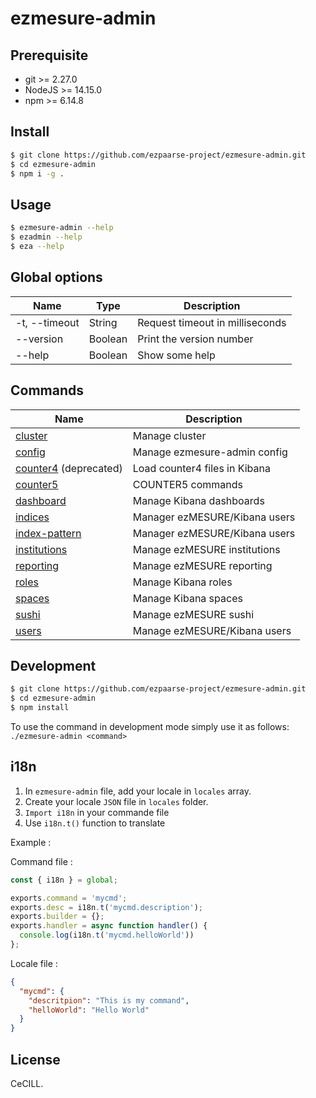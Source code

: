 # ezmesure-admin

## Prerequisite

- git >= 2.27.0
- NodeJS >= 14.15.0
- npm >= 6.14.8

## Install

```sh
$ git clone https://github.com/ezpaarse-project/ezmesure-admin.git
$ cd ezmesure-admin
$ npm i -g .
```

## Usage

```bash
$ ezmesure-admin --help
$ ezadmin --help
$ eza --help
```

## Global options

| Name | Type | Description |
| --- | --- | --- |
| -t, --timeout | String | Request timeout in milliseconds |
| --version | Boolean | Print the version number |
| --help | Boolean | Show some help |

## Commands

| Name | Description |
| --- | --- |
| [cluster](/doc/cluster.md) | Manage cluster |
| [config](/doc/config.md) | Manage ezmesure-admin config |
| [counter4](/doc/counter4.md) (deprecated) | Load counter4 files in Kibana | 
| [counter5](/doc/counter5.md) | COUNTER5 commands | 
| [dashboard](/doc/dashboard.md) | Manage Kibana dashboards |
| [indices](/doc/indices.md) | Manager ezMESURE/Kibana users |
| [index-pattern](/doc/index-pattern.md) | Manager ezMESURE/Kibana users |
| [institutions](/doc/institutions.md) | Manage ezMESURE institutions |
| [reporting](/doc/reporting.md) | Manage ezMESURE reporting |
| [roles](/doc/roles.md) | Manage Kibana roles |
| [spaces](/doc/spaces.md) | Manage Kibana spaces |
| [sushi](/doc/sushi.md) | Manage ezMESURE sushi |
| [users](/doc/users.md) | Manage ezMESURE/Kibana users |

## Development

```bash
$ git clone https://github.com/ezpaarse-project/ezmesure-admin.git
$ cd ezmesure-admin
$ npm install
```

To use the command in development mode simply use it as follows: ``./ezmesure-admin <command>``

## i18n

1. In ``ezmesure-admin`` file, add your locale in ``locales`` array.
2. Create your locale ``JSON`` file in ``locales`` folder.
3. ``Import i18n`` in your commande file
4. Use ``i18n.t()`` function to translate

Example :

Command file :

```js
const { i18n } = global;

exports.command = 'mycmd';
exports.desc = i18n.t('mycmd.description');
exports.builder = {};
exports.handler = async function handler() {
  console.log(i18n.t('mycmd.helloWorld'))
};
```

Locale file :

```json
{
  "mycmd": {
    "descritpion": "This is my command",
    "helloWorld": "Hello World"
  }
}
```


## License

CeCILL.